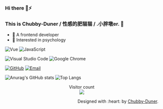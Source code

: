 <!--
**Chubby-Duner/Chubby-Duner** is a ✨ _special_ ✨ repository because its `README.md` (this file) appears on your GitHub profile.

Here are some ideas to get you started:

- 🔭 I’m currently working on ...
- 🌱 I’m currently learning ...
- 👯 I’m looking to collaborate on ...
- 🤔 I’m looking for help with ...
- 💬 Ask me about ...
- 📫 How to reach me: ...
- 😄 Pronouns: ...
- ⚡ Fun fact: ...
-->

<!-- <img align="right" src="https://github-readme-stats.vercel.app/api?username=Aiqizai&show_icons=true&icon_color=CE1D2D&text_color=718096&bg_color=ffffff&hide_title=true" /> -->
### Hi there 👋⚡
### This is Chubby-Duner / 性感的肥猫猫 / .小胖墩er. 🌱

- :hammer: A frontend developer
- :orange_book: Interested in psychology

![Vue](https://img.shields.io/badge/Vue-4FC08D?style=flat-square&logo=vue.js&logoColor=fff)
![JavaScript](https://img.shields.io/badge/JavaScript-343434?style=flat-square&logo=JavaScript&logoColor=F7DF1E)

![Visual Studio Code](https://img.shields.io/badge/Visual%20Studio%20Code-007ACC?style=flat-square&logo=Visual-Studio-Code&logoColor=fff)
![Google Chrome](https://img.shields.io/badge/Google%20Chrome-4285F4?style=flat-square&logo=Google-Chrome&logoColor=fff)

[![GitHub](https://img.shields.io/badge/Chubby-Duner-181717?style=flat-square&logo=Github&logoColor=fff)](https://github.com/Chubby-Duner)
[![Email](https://img.shields.io/badge/chubbyduner@163.com-D14836?style=flat-square&logo=Gmail&logoColor=fff)](mailto:chubbyduner@163.com)

![Anurag's GitHub stats](https://github-readme-stats.vercel.app/api?username=Chubby-Duner&show_icons=true&theme=cobalt)
![Top Langs](https://github-readme-stats.vercel.app/api/top-langs/?username=Chubby-Duner&layout=compact)

<p align="center"> 
  Visitor count<br>
  <img src="https://profile-counter.glitch.me/Chubby-Duner/count.svg" />
</p>

<p align="right">
    Designed with :heart: by <a href="https://github.com/Chubby-Duner" target="_blank">Chubby-Duner</a>.
</p>
